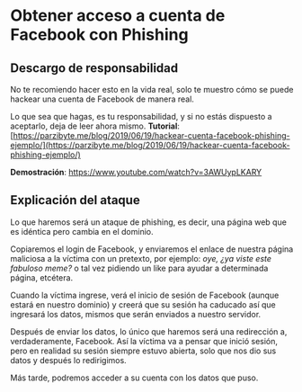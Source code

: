 # Obtener acceso a cuenta de Facebook con Phishing

## Descargo de responsabilidad

No te recomiendo hacer esto en la vida real, solo te muestro cómo se puede hackear una cuenta de Facebook de manera real.

Lo que sea que hagas, es tu responsabilidad, y si no estás dispuesto a aceptarlo, deja de leer ahora mismo.
**Tutorial**: [https://parzibyte.me/blog/2019/06/19/hackear-cuenta-facebook-phishing-ejemplo/](https://parzibyte.me/blog/2019/06/19/hackear-cuenta-facebook-phishing-ejemplo/)

**Demostración**: https://www.youtube.com/watch?v=3AWUypLKARY


## Explicación del ataque

Lo que haremos será un ataque de phishing, es decir, una página web que es idéntica pero cambia en el dominio.

Copiaremos el login de Facebook, y enviaremos el enlace de nuestra página maliciosa a la víctima con un pretexto, por ejemplo:  _oye, ¿ya viste este fabuloso meme?_  o tal vez pidiendo un like para ayudar a determinada página, etcétera.

Cuando la víctima ingrese, verá el inicio de sesión de Facebook (aunque estará en nuestro dominio) y creerá que su sesión ha caducado así que ingresará los datos, mismos que serán enviados a nuestro servidor.

Después de enviar los datos, lo único que haremos será una redirección a, verdaderamente, Facebook. Así la víctima va a pensar que inició sesión, pero en realidad su sesión siempre estuvo abierta, solo que nos dio sus datos y después lo redirigimos.

Más tarde, podremos acceder a su cuenta con los datos que puso.